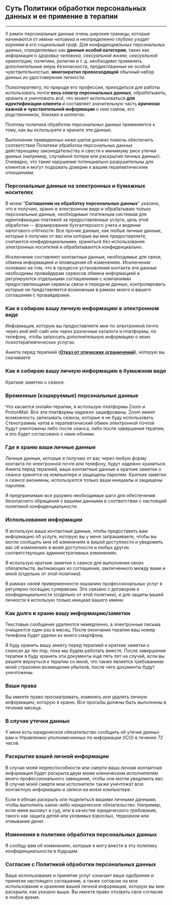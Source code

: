 ## Суть Политики обработки персональных данных и ее примение в терапии
---
У рамок персональные данные очень широкие границы, которые начинаются от _имени человека_ и неопределенно глубоко _уходят корнями в его социальный граф_. Для конфиденциальных персональных данных, определяемых как **данные особой категории**, таких как информация о _здоровье человека, сексуальной жизни, сексуальной ориентации, политике, религии_ и т. д. необходимо применять дополнительные меры безопасности, продиктованные их особой чувствительностью, **многократно превосходящей** обычный набор данных из удостоверения личности.

Психотерапевту, по природе его профессии, приходиться для работы использовать почти **весь спектр персональных данных**, _обрабатывать, хранить и уничтожать всё_, что может использоваться **для идентификации клиента** и составляет значительную часть **крически важной и чувствительной информации** о нем самом, его _родственниках, близких и коллегах_.

Поэтому политика обработки персональных данных применяется к тому, как вы используете и храните эти данные.

Выполнение приведенных ниже шагов должно помочь обеспечить соответствие Политики обработки персональных данных действующему законодательству и свести к минимуму риск утечки данных (например, случайной потери или раскрытия личных данных). Очевидно, что такие нарушения потенциально разрушительны для клиентов и могут подорвать доверие к вашим терапевтическим отношениям.

### Персональные данные на электронных и бумажных носителях

В моем "**Соглашении на обработку персональных данных**" указано, что я получаю, храню в электронном виде и обрабатываю только персональные данные, необходимые платежным системам для идентификации платежей за предоставленные услуги, цель этой обработки -- формирование бухгалтерского учета и ведение налогового отётности. Все прочие данные, как любые личные данные, которые я получаю от вас или которые вы мне предоставляете, считаются конфиденциальными, храниться без использования электронных носителей и обрабатываются конфиденциально.

Исключение составляют контактные данные, необходимые для связи, обмена информацией и оповещения об изменениях. Исключение основано на том, что в процессе установления контакта эти данные необходимы провайдерам сервисов обмена информацией и регулируются отдельными соглашениями с компаниями предоставляющими сервисы связи и передачи данных, контролировать которые не представляется возможным в рамках моего и вашего соглашения с провайдерами.

### Как я собираю вашу личную информацию в электронном виде

Информация, которую вы предоставляете мне по электронной почте через мой веб-сайт или через различные каталоги и платформы, по телефону, чтобы запросить дополнительную информацию о моих психотерапевтических услугах.

Анкета перед терапией (**[Отказ от этических ограничений](/disclaimer/)**), которую вы скачиваете

### Как я собираю вашу личную информацию в бумажном виде

Краткие заметки о сеансе.

### Временные (кэшируемые) персональные данные

Что касается онлайн-терапии, я использую платформы Zoom и ProtonMail. Все эти платформы надежно зашифрованы. Zoom имеет возможность записывать сеансы, которые я не буду использовать. Стенограммы чатов и терапевтический обмен электронной почтой будут уничтожены либо после сеанса, либо после завершения терапии, и это будет согласовано с нами обоими.

### Где я храню ваши личные данные

Личные данные, которые я получаю от вас через любую форму контакта по электронной почте или телефону, будут надежно храниться.
Анкета перед терапией, ваши контактные данные и краткие заметки о сеансе хранятся на компьютере и защищены паролем.
Краткие заметки о сеансе анонимны, используются только ваши инициалы и защищены паролем.

Я предпринимаю все разумно необходимые шаги для обеспечения безопасного обращения с вашими данными в соответствии с настоящей политикой конфиденциальности.

### Использование информации

Я использую ваши контактные данные, чтобы предоставить вам информацию об услуге, которую вы у меня запрашиваете, чтобы вы могли сообщить мне об изменениях в вашей доступности и уведомить вас об изменениях в моей доступности и любых других соответствующих административных изменениях.

Я использую краткие заметки о сеансе для выполнения своих обязательств, вытекающих из соглашения, заключенного между вами и мной (отдельно от этой политики).

В рамках своей приверженности оказанию профессиональных услуг я регулярно посещаю супервизии. Это связано с договором о конфиденциальности (отдельно от этой политики), и для защиты вашей личности я использую только инициал вашего имени.

### Как долго я храню вашу информацию/заметки

Текстовые сообщения удаляются немедленно, а электронные письма очищаются один раз в месяц. После окончания терапии ваш номер телефона будет удален из моего смартфона.

Я буду хранить вашу анкету перед терапией и краткие заметки о сеансах до тех пор, пока мы будем работать вместе. После завершения терапии я буду хранить эти документы еще пять лет на случай, если вы решите вернуться к терапии со мной, что также является требованием моей страховки возмещения убытков, после чего документы будут уничтожены.

### Ваши права

Вы имеете право просматривать, изменять или удалять личную информацию, которую я храню. Все просьбы должны быть выполнены в течение месяца.

### В случае утечки данных

У меня есть юридическое обязательство сообщить об утечке данных вам и Управлению уполномоченных по информации (ICO) в течение 72 часов.

### Раскрытие вашей личной информации

В случае моей недееспособности или смерти ваша личная контактная информация будет раскрыта двум моим клиническим исполнителям моего профессионального завещания, чтобы они могли уведомить вас. В случае моей смерти мои исполнители также уничтожат всю контактную информацию и записи на моем компьютере.

Если я обязан раскрыть или поделиться вашими личными данными, чтобы выполнить какое-либо юридическое обязательство. Например, если меня вызовут в суд, или в качестве юридического требования, такого как защита детей или уязвимых взрослых, терроризм или отмывание денег.

### Изменения в политике обработки персональных данных

Я сообщу вам об изменениях, которые я могу внести в эту политику конфиденциальности в будущем.

### Согласие с Политикой обработки персональных данных

Ваше использование и принятие услуг означает ваше одобрение и принятие настоящего соглашения, а также согласие на мое использование и хранение вашей личной информации, которую вы мне раскрыли, как указано выше. Вы имеете право отозвать свое согласие в любое время.
